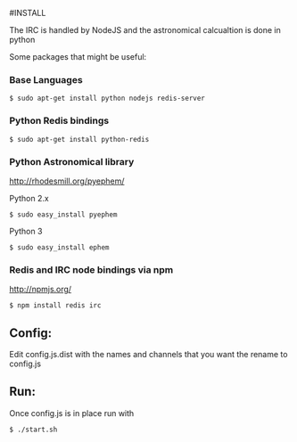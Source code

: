 #INSTALL

The IRC is handled by NodeJS and the astronomical calcualtion is done in python

Some packages that might be useful:

### Base Languages

    $ sudo apt-get install python nodejs redis-server

### Python Redis bindings

    $ sudo apt-get install python-redis

### Python Astronomical library

http://rhodesmill.org/pyephem/

Python 2.x

    $ sudo easy_install pyephem

Python 3

    $ sudo easy_install ephem

### Redis and IRC node bindings via npm

http://npmjs.org/

    $ npm install redis irc

## Config:

Edit config.js.dist with the names and channels that you want the rename to config.js

## Run:

Once config.js is in place run with

    $ ./start.sh
